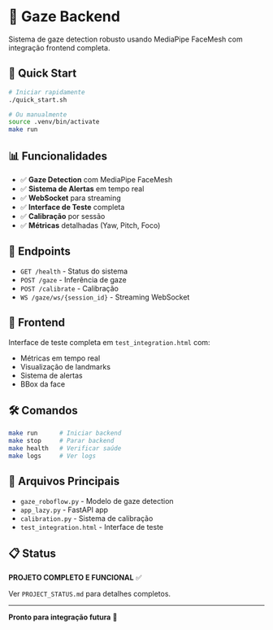 # 🎯 Gaze Backend

Sistema de gaze detection robusto usando MediaPipe FaceMesh com integração frontend completa.

## 🚀 Quick Start

```bash
# Iniciar rapidamente
./quick_start.sh

# Ou manualmente
source .venv/bin/activate
make run
```

## 📊 Funcionalidades

- ✅ **Gaze Detection** com MediaPipe FaceMesh
- ✅ **Sistema de Alertas** em tempo real
- ✅ **WebSocket** para streaming
- ✅ **Interface de Teste** completa
- ✅ **Calibração** por sessão
- ✅ **Métricas** detalhadas (Yaw, Pitch, Foco)

## 🔗 Endpoints

- `GET /health` - Status do sistema
- `POST /gaze` - Inferência de gaze
- `POST /calibrate` - Calibração
- `WS /gaze/ws/{session_id}` - Streaming WebSocket

## 📱 Frontend

Interface de teste completa em `test_integration.html` com:
- Métricas em tempo real
- Visualização de landmarks
- Sistema de alertas
- BBox da face

## 🛠️ Comandos

```bash
make run      # Iniciar backend
make stop     # Parar backend
make health   # Verificar saúde
make logs     # Ver logs
```

## 📁 Arquivos Principais

- `gaze_roboflow.py` - Modelo de gaze detection
- `app_lazy.py` - FastAPI app
- `calibration.py` - Sistema de calibração
- `test_integration.html` - Interface de teste

## 📋 Status

**PROJETO COMPLETO E FUNCIONAL** ✅

Ver `PROJECT_STATUS.md` para detalhes completos.

---
**Pronto para integração futura** 🚀
